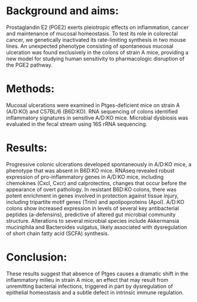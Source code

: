 # Background and aims:
Prostaglandin E2 (PGE2) exerts pleiotropic effects on inflammation, cancer and maintenance of mucosal homeostasis. To test its role in colorectal cancer, we genetically inactivated its rate-limiting synthesis in two mouse lines. An unexpected phenotype consisting of spontaneous mucosal ulceration was found exclusively in the colons of strain A mice, providing a new model for studying human sensitivity to pharmacologic disruption of the PGE2 pathway.
 
# Methods:
Mucosal ulcerations were examined in Ptges-deficient mice on strain A (A/D:KO) and C57BL/6 (B6D:KO).  RNA sequencing of colons identified inflammatory signatures in sensitive A/D:KO mice. Microbial dysbiosis was evaluated in the fecal stream using 16S rRNA sequencing.  
 
# Results:
Progressive colonic ulcerations developed spontaneously in A/D:KO mice, a phenotype that was absent in B6D:KO mice.  RNAseq revealed robust expression of pro-inflammatory genes in A/D:KO mice, including chemokines (Cxcl, Cxcr) and calprotectins, changes that occur before the appearance of overt pathology.  In resistant B6D:KO colons, there was potent enrichment in genes involved in protection against tissue injury, including tripartite motif genes (Trim) and apolipoproteins (Apol).  A/D:KO colons show increased expression in levels of several key antibacterial peptides (a-defensins), predictive of altered gut microbial community structure.  Alterations to several microbial species include Akkermansia muciniphila and Bacteroides vulgatus, likely associated with dysregulation of short chain fatty acid (SCFA) synthesis. 
 
# Conclusion:
These results suggest that absence of Ptges causes a dramatic shift in the inflammatory milieu in strain A mice, an effect that may result from unremitting bacterial infections, triggered in part by dysregulation of epithelial homeostasis and a subtle defect in intrinsic immune regulation. 

